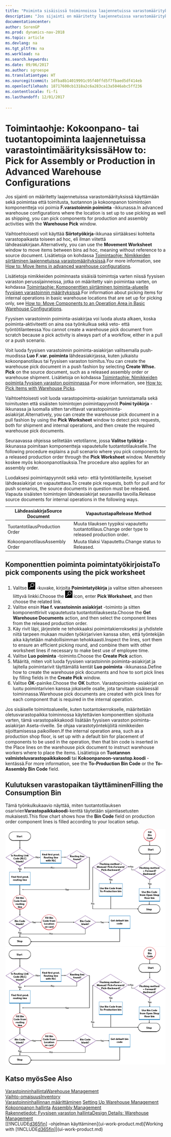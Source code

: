 ```yaml
---
title: "Poiminta sisäisissä toiminnoissa laajennetuissa varastomäärityksissä"
description: "Jos sijainti on määritetty laajennetuissa varastomäärityksissä käyttämään sekä poimintaa että toimitusta, tuotannon ja kokoonpanon toimintojen komponentteja voi poimia **F.varastoinnin poiminta** -ikkunassa."
documentationcenter: 
author: SorenGP
ms.prod: dynamics-nav-2018
ms.topic: article
ms.devlang: na
ms.tgt_pltfrm: na
ms.workload: na
ms.search.keywords: 
ms.date: 09/06/2017
ms.author: sgroespe
ms.translationtype: HT
ms.sourcegitcommit: 1dfba8b14019991c95f40ffd5f7fbaed5df414eb
ms.openlocfilehash: 18717600cb1318a2c6a283ca13a5046abc5ff236
ms.contentlocale: fi-fi
ms.lasthandoff: 12/01/2017

---
```

# <a name="how-to-pick-for-assembly-or-production-in-advanced-warehouse-configurations"></a><span data-ttu-id="c31b6-103">Toimintaohje: Kokoonpano- tai tuotantopoiminta laajennetuissa varastointimäärityksissä</span><span class="sxs-lookup"><span data-stu-id="c31b6-103">How to: Pick for Assembly or Production in Advanced Warehouse Configurations</span></span>
<span data-ttu-id="c31b6-104">Jos sijainti on määritetty laajennetuissa varastomäärityksissä käyttämään sekä poimintaa että toimitusta, tuotannon ja kokoonpanon toimintojen komponentteja voi poimia **F.varastoinnin poiminta** -ikkunassa.</span><span class="sxs-lookup"><span data-stu-id="c31b6-104">In advanced warehouse configurations where the location is set up to use picking as well as shipping, you can pick components for production and assembly activities with the **Warehouse Pick** window.</span></span>  

<span data-ttu-id="c31b6-105">Vaihtoehtoisesti voit käyttää **Siirtotyökirja**-ikkunaa siirtääksesi kohteita varastopaikasta toiseen ad hoc, eli ilman viitettä lähdeasiakirjaan.</span><span class="sxs-lookup"><span data-stu-id="c31b6-105">Alternatively, you can use the **Movement Worksheet** window to move items between bins ad hoc, meaning without reference to a source document.</span></span> <span data-ttu-id="c31b6-106">Lisätietoja on kohdassa [Toimintaohje: Nimikkeiden siirtäminen laajennetuissa varastomäärityksissä](warehouse-how-to-move-items-in-advanced-warehousing.md).</span><span class="sxs-lookup"><span data-stu-id="c31b6-106">For more information, see [How to: Move Items in advanced warehouse configurations](warehouse-how-to-move-items-in-advanced-warehousing.md).</span></span>  

<span data-ttu-id="c31b6-107">Lisätietoja nimikkeiden poiminnasta sisäisiä toimintoja varten niissä fyysisen varaston perussijainneissa, jotka on määritetty vain poimintaa varten, on kohdassa [Toimintaohje: Komponenttien siirtäminen toiminta-alueelle fyysisen varastoinnin määrityksissä](warehouse-how-to-move-components-to-an-operation-area-in-basic-warehousing.md).</span><span class="sxs-lookup"><span data-stu-id="c31b6-107">For information about picking items for internal operations in basic warehouse locations that are set up for picking only, see [How to: Move Components to an Operation Area in Basic Warehouse Configurations](warehouse-how-to-move-components-to-an-operation-area-in-basic-warehousing.md).</span></span>  

<span data-ttu-id="c31b6-108">Fyysisen varastoinnin poiminta-asiakirjaa voi luoda alusta alkaen, koska poiminta-aktiviteetti on aina osa työnkulkua sekä veto- että työntötilanteessa.</span><span class="sxs-lookup"><span data-stu-id="c31b6-108">You cannot create a warehouse pick document from scratch because a pick activity is always part of a workflow, either in a pull or a push scenario.</span></span>  

<span data-ttu-id="c31b6-109">Voit luoda fyysisen varastoinnin poiminta-asiakirjan valitsemalla push-muodissa **Luo F.var. poiminta** lähdeasiakirjassa, kuten julkaistu kokoonpanotilaus tai fyysisen varaston toimitus.</span><span class="sxs-lookup"><span data-stu-id="c31b6-109">You can create the warehouse pick document in a push fashion by selecting **Create Whse. Pick** on the source document, such as a released assembly order or warehouse shipment.</span></span> <span data-ttu-id="c31b6-110">Lisätietoja on kohdassa [Toimintaohje: Nimikkeiden poiminta fyysisen varaston poiminnassa](warehouse-how-to-pick-items-for-warehouse-shipment.md).</span><span class="sxs-lookup"><span data-stu-id="c31b6-110">For more information, see [How to: Pick Items with Warehouse Picks](warehouse-how-to-pick-items-for-warehouse-shipment.md).</span></span>  

<span data-ttu-id="c31b6-111">Vaihtoehtoisesti voit luoda varastopoiminta-asiakirjan tunnistamalla sekä toimitusten että sisäisten toimintojen poimintapyynnöt **Poimi työkirja** -ikkunassa ja luomalla sitten tarvittavat varastopoiminta-asiakirjat.</span><span class="sxs-lookup"><span data-stu-id="c31b6-111">Alternatively, you can create the warehouse pick document in a pull fashion by using the **Pick Worksheet** window to detect pick requests, both for shipment and internal operations, and then create the required warehouse pick documents.</span></span>  

<span data-ttu-id="c31b6-112">Seuraavassa ohjeissa selitetään vetotilanne, jossa **Valitse työkirja** -ikkunassa poimitaan komponentteja vapautetulle tuotantotilaukselle.</span><span class="sxs-lookup"><span data-stu-id="c31b6-112">The following procedure explains a pull scenario where you pick components for a released production order through the **Pick Worksheet** window.</span></span> <span data-ttu-id="c31b6-113">Menettely koskee myös kokoonpanotilauksia.</span><span class="sxs-lookup"><span data-stu-id="c31b6-113">The procedure also applies for an assembly order.</span></span>  

<span data-ttu-id="c31b6-114">Luodaksesi poimintapyynnöt sekä veto- että työntötilanteille, kyseiset lähdeasiakirjat on vapautettava.</span><span class="sxs-lookup"><span data-stu-id="c31b6-114">To create pick requests, both for pull and for push scenarios, the source documents in question must be released.</span></span> <span data-ttu-id="c31b6-115">Vapauta sisäisten toimintojen lähdeasiakirjat seuraavilla tavoilla.</span><span class="sxs-lookup"><span data-stu-id="c31b6-115">Release source documents for internal operations in the following ways.</span></span>  

|<span data-ttu-id="c31b6-116">Lähdeasiakirja</span><span class="sxs-lookup"><span data-stu-id="c31b6-116">Source Document</span></span>|<span data-ttu-id="c31b6-117">Vapautustapa</span><span class="sxs-lookup"><span data-stu-id="c31b6-117">Release Method</span></span>|  
|---------------------|--------------------|  
|<span data-ttu-id="c31b6-118">Tuotantotilaus</span><span class="sxs-lookup"><span data-stu-id="c31b6-118">Production Order</span></span>|<span data-ttu-id="c31b6-119">Muuta tilauksen tyypiksi vapautettu tuotantotilaus.</span><span class="sxs-lookup"><span data-stu-id="c31b6-119">Change order type to released production order.</span></span>|  
|<span data-ttu-id="c31b6-120">Kokoonpanotilaus</span><span class="sxs-lookup"><span data-stu-id="c31b6-120">Assembly Order</span></span>|<span data-ttu-id="c31b6-121">Muuta tilaksi Vapautettu.</span><span class="sxs-lookup"><span data-stu-id="c31b6-121">Change status to Released.</span></span>|  

## <a name="to-pick-components-using-the-pick-worksheet"></a><span data-ttu-id="c31b6-122">Komponenttien poiminta poimintatyökirjoista</span><span class="sxs-lookup"><span data-stu-id="c31b6-122">To pick components using the pick worksheet</span></span>  
1.  <span data-ttu-id="c31b6-123">Valitse ![Etsi sivu tai raportti](media/ui-search/search_small.png "Etsi sivu tai raportti -kuvake") -kuvake, kirjoita **Poimintatyökirja** ja valitse sitten aiheeseen liittyvä linkki.</span><span class="sxs-lookup"><span data-stu-id="c31b6-123">Choose the ![Search for Page or Report](media/ui-search/search_small.png "Search for Page or Report icon") icon, enter **Pick Worksheet**, and then choose the related link.</span></span>  
2.  <span data-ttu-id="c31b6-124">Valitse ensin **Hae f. varastoinnin asiakirjat** -toiminto ja sitten komponenttirivit vapautetusta tuotantotilauksesta.</span><span class="sxs-lookup"><span data-stu-id="c31b6-124">Choose the **Get Warehouse Documents** action, and then select the component lines from the released production order.</span></span>  
3.  <span data-ttu-id="c31b6-125">Käy rivit läpi, järjestele ne tehokkaaksi poimintakierrokseksi ja yhdistele niitä tarpeen mukaan muiden työkirjarivien kanssa siten, että työntekijän aika käytetään mahdollisimman tehokkaasti.</span><span class="sxs-lookup"><span data-stu-id="c31b6-125">Inspect the lines, sort them to ensure an efficient picking round, and combine them with other worksheet lines if necessary to make best use of employee time.</span></span>  
4.  <span data-ttu-id="c31b6-126">Valitse **Luo poiminta** -toiminto.</span><span class="sxs-lookup"><span data-stu-id="c31b6-126">Choose the **Create Pick** action.</span></span>  
5.  <span data-ttu-id="c31b6-127">Määritä, miten voit luoda fyysisen varastoinnin poiminta-asiakirjat ja lajitella poimintarivit täyttämällä kentät **Luo poiminta** -ikkunassa.</span><span class="sxs-lookup"><span data-stu-id="c31b6-127">Define how to create the warehouse pick documents and how to sort pick lines by filling fields in the **Create Pick** window.</span></span>  
6.  <span data-ttu-id="c31b6-128">Valitse **OK**-painike.</span><span class="sxs-lookup"><span data-stu-id="c31b6-128">Choose the **OK** button.</span></span> <span data-ttu-id="c31b6-129">Varastopoiminta-asiakirjat on luotu poimintarivien kanssa jokaiselle osalle, jota tarvitaan sisäisessäl toiminnassa.</span><span class="sxs-lookup"><span data-stu-id="c31b6-129">Warehouse pick documents are created with pick lines for each component that is required in the internal operation.</span></span>  

<span data-ttu-id="c31b6-130">Jos sisäiselle toimintoalueelle, kuten tuotantokerrokselle, määritetään oletusvarastopaikka toiminnossa käytettävien komponenttien sijoitusta varten, tämä varastopaikkakoodi lisätään fyysisen varaston poiminta-asiakirjan Aseta-riveille. Se ohjaa varastotyöntekijöitä nimikkeiden sijoittamisessa paikoilleen.</span><span class="sxs-lookup"><span data-stu-id="c31b6-130">If the internal operation area, such as a production shop floor, is set up with a default bin for placement of components to be used in the operation, then that bin code is inserted in the Place lines on the warehouse pick document to instruct warehouse workers where to place the items.</span></span> <span data-ttu-id="c31b6-131">Lisätietoja on **Tuotannon valmisteluvarastopaikkakoodi** tai **Kokoonpanoon-varastop.koodi** -kentässä.</span><span class="sxs-lookup"><span data-stu-id="c31b6-131">For more information, see the **To-Production Bin Code** or the **To-Assembly Bin Code** field.</span></span>

## <a name="filling-the-consumption-bin"></a><span data-ttu-id="c31b6-132">Kulutuksen varastopaikan täyttäminen</span><span class="sxs-lookup"><span data-stu-id="c31b6-132">Filling the Consumption Bin</span></span>
<span data-ttu-id="c31b6-133">Tämä työnkulkukaavio näyttää, miten tuotantotilauksen osarivien**Varastopaikkakoodi**-kenttä täytetään sijaintiasetusten mukaisesti.</span><span class="sxs-lookup"><span data-stu-id="c31b6-133">This flow chart shows how the **Bin Code** field on production order component lines is filled according to your location setup.</span></span>

<span data-ttu-id="c31b6-134">![Varastopaikkojen vuokaavio](media/binflow.png "BinFlow")</span><span class="sxs-lookup"><span data-stu-id="c31b6-134">![Bin flow chart](media/binflow.png "BinFlow")</span></span>  

## <a name="see-also"></a><span data-ttu-id="c31b6-135">Katso myös</span><span class="sxs-lookup"><span data-stu-id="c31b6-135">See Also</span></span>
[<span data-ttu-id="c31b6-136">Varastoinninhallinta</span><span class="sxs-lookup"><span data-stu-id="c31b6-136">Warehouse Management</span></span>](warehouse-manage-warehouse.md)  
[<span data-ttu-id="c31b6-137">Vaihto-omaisuus</span><span class="sxs-lookup"><span data-stu-id="c31b6-137">Inventory</span></span>](inventory-manage-inventory.md)  
<span data-ttu-id="c31b6-138">[Varastoinninhallinnan määrittäminen](warehouse-setup-warehouse.md)   </span><span class="sxs-lookup"><span data-stu-id="c31b6-138">[Setting Up Warehouse Management](warehouse-setup-warehouse.md)   </span></span>  
<span data-ttu-id="c31b6-139">[Kokoonpanon hallinta](assembly-assemble-items.md)  </span><span class="sxs-lookup"><span data-stu-id="c31b6-139">[Assembly Management](assembly-assemble-items.md)  </span></span>  
[<span data-ttu-id="c31b6-140">Rakennetiedot: Fyysisen varaston hallinta</span><span class="sxs-lookup"><span data-stu-id="c31b6-140">Design Details: Warehouse Management</span></span>](design-details-warehouse-management.md)  
<span data-ttu-id="c31b6-141">[[!INCLUDE[d365fin](includes/d365fin_md.md)] -ohjelman käyttäminen](ui-work-product.md)</span><span class="sxs-lookup"><span data-stu-id="c31b6-141">[Working with [!INCLUDE[d365fin](includes/d365fin_md.md)]](ui-work-product.md)</span></span>

